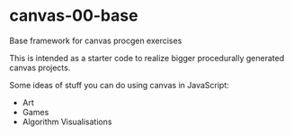 # canvas-00-base

Base framework for canvas procgen exercises

This is intended as a starter code to realize bigger procedurally generated canvas projects.

Some ideas of stuff you can do using canvas in JavaScript:

- Art
- Games
- Algorithm Visualisations 